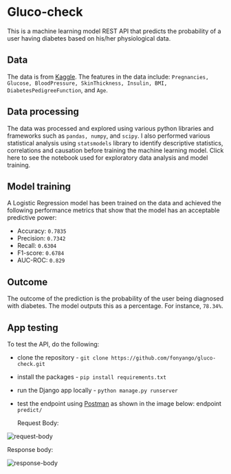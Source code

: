 # Gluco-check
This is a machine learning model REST API that predicts the probability of a user having diabetes based on his/her physiological data.

## Data

The data is from [Kaggle](https://www.kaggle.com/datasets/akshaydattatraykhare/diabetes-dataset).
The features in the data include:
`Pregnancies, Glucose, BloodPressure, SkinThickness, Insulin, BMI, DiabetesPedigreeFunction`, and `Age`.

## Data processing

The data was processed and explored using various python libraries and frameworks such as `pandas, numpy`, and `scipy`. I also performed various statistical analysis using `statsmodels` library to identify descriptive statistics, correlations and causation before training the machine learning model. Click here to see the notebook used for exploratory data analysis and model training.

## Model training

A Logistic Regression model has been trained on the data and achieved the following performance metrics that show that the model has an acceptable predictive power:
- Accuracy: `0.7835`
- Precision: `0.7342`
- Recall: `0.6304`
- F1-score: `0.6784`
- AUC-ROC: `0.829`

## Outcome

The outcome of the prediction is the probability of the user being diagnosed with diabetes. The model outputs this as a percentage. For instance, `78.34%`.

## App testing

To test the API, do the following:

- clone the repository - `git clone https://github.com/fonyango/gluco-check.git`

- install the packages - `pip install requirements.txt`

- run the Django app locally - `python manage.py runserver`

- test the endpoint using [Postman](https://www.postman.com/) as shown in the image below:
  endpoint `predict/`


  Request Body:

![request-body](https://github.com/fonyango/gluco-check/assets/39304423/bc94ebb7-76b2-4272-b037-5e0601f8f662)


  Response body:

![response-body](https://github.com/fonyango/gluco-check/assets/39304423/a5d94479-61c4-4a16-9253-8b2025add49f)




